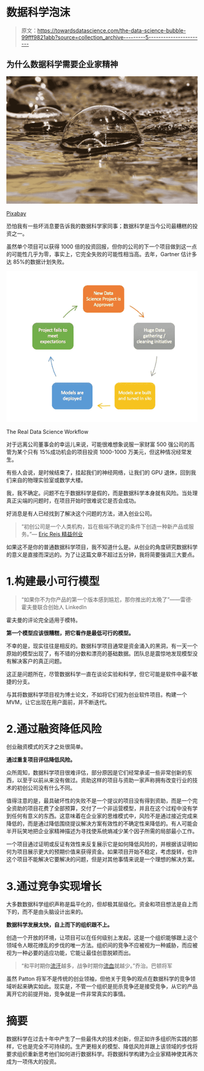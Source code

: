 # 数据科学泡沫

> 原文：<https://towardsdatascience.com/the-data-science-bubble-99fff9821abb?source=collection_archive---------5----------------------->

## 为什么数据科学需要企业家精神

![](img/d21cd68418ea646192d2f18d5d26ab43.png)

[Pixabay](https://pixabay.com/photos/bubbles-water-globule-sphere-wet-51675/)

恐怕我有一些坏消息要告诉我的数据科学家同事；数据科学是当今公司最糟糕的投资之一。

虽然单个项目可以获得 1000 倍的投资回报，但你的公司的下一个项目做到这一点的可能性几乎为零，事实上，它完全失败的可能性相当高。去年，Gartner 估计多达 85%的数据计划失败。

![](img/5f5ef71ed532df27f9cae8a3aa90be31.png)

The Real Data Science Workflow

对于远离公司董事会的幸运儿来说，可能很难想象说服一家财富 500 强公司的高管为某个只有 15%成功机会的项目投资 1000-1000 万美元，但这种情况经常发生。

有些人会说，是时候结束了，挂起我们的神经网络，让我们的 GPU 退休，回到我们来自的物理实验室或数学大楼。

我，我不确定。问题不在于数据科学是假的，而是数据科学本身就有风险。当处理真正尖端的问题时，在项目开始时很难说它是否会成功。

好消息是有人已经找到了解决这个问题的方法，进入创业公司。

> “初创公司是一个人类机构，旨在极端不确定的条件下创造一种新产品或服务。”— [Eric Reis 精益创业](https://www.amazon.com/Lean-Startup-Entrepreneurs-Continuous-Innovation/dp/0307887898/ref=sr_1_3?ie=UTF8&qid=1529697358&sr=8-3&keywords=the+lean+startup)

如果这不是你的普通数据科学项目，我不知道什么是。从创业的角度研究数据科学的意义是直接而深远的。为了让这篇文章不超过五分钟，我将简要强调三大要点。

# 1.构建最小可行模型

> “如果你不为你产品的第一个版本感到尴尬，那你推出的太晚了”——雷德·霍夫曼联合创始人 LinkedIn

霍夫曼的评论完全适用于模特。

**第一个模型应该很糟糕，把它看作是最低可行的模型。**

不幸的是，现实往往是相反的。数据科学项目通常是资金涌入的黑洞，有一天一个原始的模型出现了，有不错的分数和漂亮的基础数据。团队总是震惊地发现模型没有解决客户的真正问题。

这正是问题所在，尽管数据科学一直在谈论实验和科学，但它可能是软件中最不敏捷的分支。

与其将数据科学项目视为博士论文，不如将它们视为创业软件项目。构建一个 MVM，让它出现在用户面前，并不断迭代。

# 2.通过融资降低风险

创业融资模式的天才之处很简单。

**通过重复项目评估降低风险。**

众所周知，数据科学项目很难评估，部分原因是它们经常承诺一些非常创新的东西，以至于以前从来没有做过。资助这样的项目与资助一家声称拥有改变行业的技术的初创公司没有什么不同。

值得注意的是，最具破坏性的失败不是一个提议的项目没有得到资助，而是一个完全资助的项目花费了全部预算，交付了一个非运营模型，并且在这个过程中没有学到任何有意义的东西。这意味着在企业家的思维模式中，风险不是通过接近完成来降低的，而是通过降低围绕提议解决方案有效性的不确定性来降低的。有人可能会半开玩笑地把企业家精神描述为寻找使系统熵减少某个因子所需的局部最小工作。

一个项目通过证明或反证有效性来反复展示它是如何降低风险的，并根据该证明如何为项目展示更大的预期价值来获得资金。如果项目开始不稳定，考虑旋转，也许这个项目不能解决它要解决的问题，但是对其他事情来说是一个理想的解决方案。

# 3.通过竞争实现增长

大多数数据科学组织声称是扁平化的，但却极其层级化。资金和项目想法是自上而下的，而不是由头脑设计出来的。

**数据科学发展太快，自上而下的组织跟不上。**

创造一个开放的环境，让项目可以在任何级别上发起，这是一个组织能够跟上这个领域令人眼花缭乱的步伐的唯一方法。组织间的竞争不应被视为一种威胁，而应被视为一种必要的适应功能，它能让最佳创意脱颖而出。

> “和平时期你[流汗](https://www.definitions.net/definition/sweat)越多，战争时期你[流血](https://www.definitions.net/definition/bleed)就越少。”乔治。巴顿将军

虽然 Patton 将军不是传统的创业领袖，但他关于竞争的观点在数据科学的竞争领域听起来确实如此。现实是，不管一个组织是扼杀竞争还是接受竞争，从它的产品离开它的前提开始，竞争就是一件非常真实的事情。

# 摘要

数据科学在过去十年中产生了一些最伟大的技术创新，但正如许多组织所实践的那样，它也是完全不可持续的。生产更相关的模型、降低风险并跟上该领域的步伐将要求组织重新思考他们如何进行数据科学。将数据科学构建为企业家精神使其再次成为一项伟大的投资。